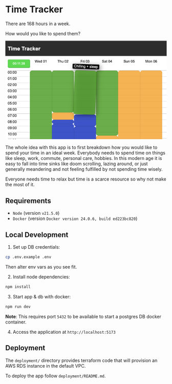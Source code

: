 # Time Tracker

There are 168 hours in a week.

How would you like to spend them?

![App](/dev/app.png)

The whole idea with this app is to first breakdown how you would like to spend your time in an ideal week.
Everybody needs to spend time on things like sleep, work, commute, personal care, hobbies. In this modern
age it is easy to fall into time sinks like doom scrolling, lazing around, or just generally meandering
and not feeling fulfilled by not spending time wisely.

Everyone needs time to relax but time is a scarce resource so why not make the most of it.

## Requirements

- `Node` (version `v21.5.0`)
- `Docker` (version `Docker version 24.0.6, build ed223bc820`)

## Local Development

1. Set up DB credentials:

```bash
cp .env.example .env
```

Then alter env vars as you see fit.

2. Install node dependencies:

```bash
npm install
```

3. Start app & db with docker:

```bash
npm run dev
```

**Note**: This requires port `5432` to be available to start a postgres DB docker container.

4. Access the application at `http://localhost:5173`

## Deployment

The `deployment/` directory provides terraform code that will provision an AWS RDS instance
in the default VPC.

To deploy the app follow `deployment/README.md`.
